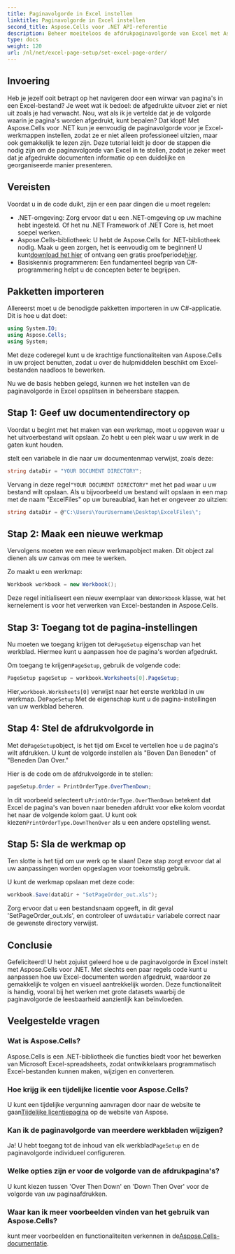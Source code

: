 ```yaml
---
title: Paginavolgorde in Excel instellen
linktitle: Paginavolgorde in Excel instellen
second_title: Aspose.Cells voor .NET API-referentie
description: Beheer moeiteloos de afdrukpaginavolgorde van Excel met Aspose.Cells voor .NET. Leer hoe u uw workflow kunt aanpassen in deze stapsgewijze handleiding.
type: docs
weight: 120
url: /nl/net/excel-page-setup/set-excel-page-order/
---
```

## Invoering

Heb je jezelf ooit betrapt op het navigeren door een wirwar van pagina's in een Excel-bestand? Je weet wat ik bedoel: de afgedrukte uitvoer ziet er niet uit zoals je had verwacht. Nou, wat als ik je vertelde dat je de volgorde waarin je pagina's worden afgedrukt, kunt bepalen? Dat klopt! Met Aspose.Cells voor .NET kun je eenvoudig de paginavolgorde voor je Excel-werkmappen instellen, zodat ze er niet alleen professioneel uitzien, maar ook gemakkelijk te lezen zijn. Deze tutorial leidt je door de stappen die nodig zijn om de paginavolgorde van Excel in te stellen, zodat je zeker weet dat je afgedrukte documenten informatie op een duidelijke en georganiseerde manier presenteren.

## Vereisten

Voordat u in de code duikt, zijn er een paar dingen die u moet regelen:

- .NET-omgeving: Zorg ervoor dat u een .NET-omgeving op uw machine hebt ingesteld. Of het nu .NET Framework of .NET Core is, het moet soepel werken.
-  Aspose.Cells-bibliotheek: U hebt de Aspose.Cells for .NET-bibliotheek nodig. Maak u geen zorgen, het is eenvoudig om te beginnen! U kunt[download het hier](https://releases.aspose.com/cells/net/) of ontvang een gratis proefperiode[hier](https://releases.aspose.com/).
- Basiskennis programmeren: Een fundamenteel begrip van C#-programmering helpt u de concepten beter te begrijpen.

## Pakketten importeren

Allereerst moet u de benodigde pakketten importeren in uw C#-applicatie. Dit is hoe u dat doet:

```csharp
using System.IO;
using Aspose.Cells;
using System;
```

Met deze coderegel kunt u de krachtige functionaliteiten van Aspose.Cells in uw project benutten, zodat u over de hulpmiddelen beschikt om Excel-bestanden naadloos te bewerken.

Nu we de basis hebben gelegd, kunnen we het instellen van de paginavolgorde in Excel opsplitsen in beheersbare stappen.

## Stap 1: Geef uw documentendirectory op

Voordat u begint met het maken van een werkmap, moet u opgeven waar u het uitvoerbestand wilt opslaan. Zo hebt u een plek waar u uw werk in de gaten kunt houden. 

stelt een variabele in die naar uw documentenmap verwijst, zoals deze:

```csharp
string dataDir = "YOUR DOCUMENT DIRECTORY";
```

 Vervang in deze regel`"YOUR DOCUMENT DIRECTORY"` met het pad waar u uw bestand wilt opslaan. Als u bijvoorbeeld uw bestand wilt opslaan in een map met de naam "ExcelFiles" op uw bureaublad, kan het er ongeveer zo uitzien:

```csharp
string dataDir = @"C:\Users\YourUsername\Desktop\ExcelFiles\";
```

## Stap 2: Maak een nieuwe werkmap


Vervolgens moeten we een nieuw werkmapobject maken. Dit object zal dienen als uw canvas om mee te werken.

Zo maakt u een werkmap:

```csharp
Workbook workbook = new Workbook();
```

 Deze regel initialiseert een nieuw exemplaar van de`Workbook` klasse, wat het kernelement is voor het verwerken van Excel-bestanden in Aspose.Cells.

## Stap 3: Toegang tot de pagina-instellingen


 Nu moeten we toegang krijgen tot de`PageSetup` eigenschap van het werkblad. Hiermee kunt u aanpassen hoe de pagina's worden afgedrukt.

 Om toegang te krijgen`PageSetup`, gebruik de volgende code:

```csharp
PageSetup pageSetup = workbook.Worksheets[0].PageSetup;
```

 Hier,`workbook.Worksheets[0]` verwijst naar het eerste werkblad in uw werkmap. De`PageSetup` Met de eigenschap kunt u de pagina-instellingen van uw werkblad beheren.

## Stap 4: Stel de afdrukvolgorde in


 Met de`PageSetup`object, is het tijd om Excel te vertellen hoe u de pagina's wilt afdrukken. U kunt de volgorde instellen als "Boven Dan Beneden" of "Beneden Dan Over."

Hier is de code om de afdrukvolgorde in te stellen:

```csharp
pageSetup.Order = PrintOrderType.OverThenDown;
```

 In dit voorbeeld selecteert u`PrintOrderType.OverThenDown` betekent dat Excel de pagina's van boven naar beneden afdrukt voor elke kolom voordat het naar de volgende kolom gaat. U kunt ook kiezen`PrintOrderType.DownThenOver` als u een andere opstelling wenst.

## Stap 5: Sla de werkmap op


Ten slotte is het tijd om uw werk op te slaan! Deze stap zorgt ervoor dat al uw aanpassingen worden opgeslagen voor toekomstig gebruik.

U kunt de werkmap opslaan met deze code:

```csharp
workbook.Save(dataDir + "SetPageOrder_out.xls");
```

 Zorg ervoor dat u een bestandsnaam opgeeft, in dit geval 'SetPageOrder_out.xls', en controleer of uw`dataDir` variabele correct naar de gewenste directory verwijst.

## Conclusie

Gefeliciteerd! U hebt zojuist geleerd hoe u de paginavolgorde in Excel instelt met Aspose.Cells voor .NET. Met slechts een paar regels code kunt u aanpassen hoe uw Excel-documenten worden afgedrukt, waardoor ze gemakkelijk te volgen en visueel aantrekkelijk worden. Deze functionaliteit is handig, vooral bij het werken met grote datasets waarbij de paginavolgorde de leesbaarheid aanzienlijk kan beïnvloeden. 

## Veelgestelde vragen

### Wat is Aspose.Cells?
Aspose.Cells is een .NET-bibliotheek die functies biedt voor het bewerken van Microsoft Excel-spreadsheets, zodat ontwikkelaars programmatisch Excel-bestanden kunnen maken, wijzigen en converteren.

### Hoe krijg ik een tijdelijke licentie voor Aspose.Cells?
 U kunt een tijdelijke vergunning aanvragen door naar de website te gaan[Tijdelijke licentiepagina](https://purchase.aspose.com/temporary-license/) op de website van Aspose.

### Kan ik de paginavolgorde van meerdere werkbladen wijzigen?
 Ja! U hebt toegang tot de inhoud van elk werkblad`PageSetup` en de paginavolgorde individueel configureren.

### Welke opties zijn er voor de volgorde van de afdrukpagina's?
U kunt kiezen tussen 'Over Then Down' en 'Down Then Over' voor de volgorde van uw paginaafdrukken.

### Waar kan ik meer voorbeelden vinden van het gebruik van Aspose.Cells?
 kunt meer voorbeelden en functionaliteiten verkennen in de[Aspose.Cells-documentatie](https://reference.aspose.com/cells/net/).